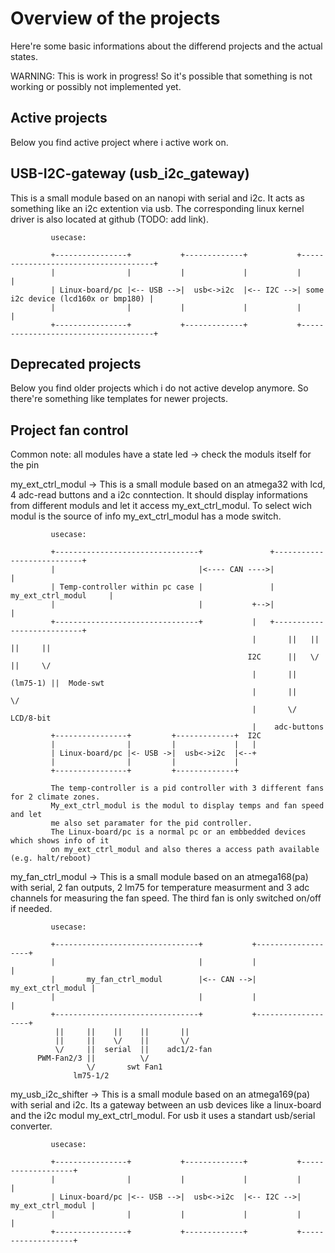 Overview of the projects
========================

Here're some basic informations about the differend projects and the actual states.

WARNING: This is work in progress! So it's possible that something is not working or possibly not implemented yet.


Active projects
---------------

Below you find active project where i active work on.



USB-I2C-gateway (usb_i2c_gateway)
---------------------------------

This is a small module based on an nanopi with serial and i2c. It acts as something like an i2c extention via usb. The corresponding linux kernel driver is also located at github (TODO: add link).

		     usecase:

		     +----------------+           +-------------+           +-------------------------------------+
		     |                |           |             |           |                                     |
		     | Linux-board/pc |<-- USB -->|  usb<->i2c  |<-- I2C -->| some i2c device (lcd160x or bmp180) |
		     |                |           |             |           |                                     |
		     +----------------+           +-------------+           +-------------------------------------+


Deprecated projects
-------------------

Below you find older projects which i do not active develop anymore. So there're something like templates for newer projects.


Project fan control
-------------------

Common note: all modules have a state led -> check the moduls itself for the pin

my_ext_ctrl_modul -> This is a small module based on an atmega32 with lcd, 4 adc-read buttons and a i2c conntection. It should display informations from different moduls and let it access my_ext_ctrl_modul. To select wich modul is the source of info my_ext_ctrl_modul has a mode switch.

		     usecase:

	         +--------------------------------+               +---------------------------+
             |                                |<---- CAN ---->|                           |
             | Temp-controller within pc case |               |     my_ext_ctrl_modul     |
             |                                |           +-->|                           |
             +--------------------------------+           |   +---------------------------+
                        								  |       ||   ||     ||     ||
		                        						 I2C      ||   \/     ||     \/
		                        						  |       || (lm75-1) ||  Mode-swt
			                        					  |       ||          \/
			                         			          |       \/       LCD/8-bit
							                              |    adc-buttons
		     +----------------+         +-------------+  I2C
		     |                |         |             |   |
		     | Linux-board/pc |<- USB ->|  usb<->i2c  |<--+
		     |                |         |             |
 		     +----------------+         +-------------+

		     The temp-controller is a pid controller with 3 different fans for 2 climate zones.
		     My_ext_ctrl_modul is the modul to display temps and fan speed and let
		     me also set paramater for the pid controller.
		     The Linux-board/pc is a normal pc or an embbedded devices which shows info of it
		     on my_ext_ctrl_modul and also theres a access path available (e.g. halt/reboot)


my_fan_ctrl_modul -> This is a small module based on an atmega168(pa) with serial, 2 fan outputs, 2 lm75 for temperature measurment and 3 adc channels for measuring the fan speed. The third fan is only switched on/off if needed.

		     usecase:

	         +--------------------------------+           +-------------------+
             |                                |           |                   |
             |       my_fan_ctrl_modul        |<-- CAN -->| my_ext_ctrl_modul |
             |                                |           |                   |
             +--------------------------------+           +-------------------+
		      ||     ||    ||    ||       ||
		      ||     ||    \/    ||       \/
		      \/     ||  serial  ||    adc1/2-fan
		  PWM-Fan2/3 ||          \/
		             \/	      swt Fan1
		          lm75-1/2


my_usb_i2c_shifter -> This is a small module based on an atmega169(pa) with serial and i2c. Its a gateway between an usb devices like a linux-board and the i2c modul my_ext_ctrl_modul. For usb it uses a standart usb/serial converter.

		     usecase:

		     +----------------+           +-------------+           +-------------------+
		     |                |           |             |           |                   |
		     | Linux-board/pc |<-- USB -->|  usb<->i2c  |<-- I2C -->| my_ext_ctrl_modul |
		     |                |           |             |           |                   |
 		     +----------------+           +-------------+           +-------------------+
